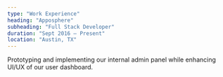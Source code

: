 ```yaml
---
type: "Work Experience"
heading: "Apposphere"
subheading: "Full Stack Developer"
duration: "Sept 2016 – Present"
location: "Austin, TX"
---
```


Prototyping and implementing our internal admin panel while enhancing UI/UX of our user dashboard. 

